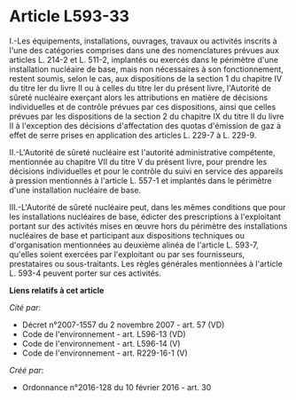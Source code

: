 # Article L593-33

I.-Les équipements, installations, ouvrages, travaux ou activités inscrits à l'une des catégories comprises dans une des
nomenclatures prévues aux articles L. 214-2 et L. 511-2, implantés ou exercés dans le périmètre d'une installation nucléaire
de base, mais non nécessaires à son fonctionnement, restent soumis, selon le cas, aux dispositions de la section 1 du
chapitre IV du titre Ier du livre II ou à celles du titre Ier du présent livre, l'Autorité de sûreté nucléaire exerçant alors
les attributions en matière de décisions individuelles et de contrôle prévues par ces dispositions, ainsi que celles prévues
par les dispositions de la section 2 du chapitre IX du titre II du livre II à l'exception des décisions d'affectation des
quotas d'émission de gaz à effet de serre prises en application des articles L. 229-7 à L. 229-9. 

II.-L'Autorité de sûreté nucléaire est l'autorité administrative compétente, mentionnée au chapitre VII du titre V du présent
livre, pour prendre les décisions individuelles et pour le contrôle du suivi en service des appareils à pression mentionnés à
l'article L. 557-1 et implantés dans le périmètre d'une installation nucléaire de base. 

III.-L'Autorité de sûreté nucléaire peut, dans les mêmes conditions que pour les installations nucléaires de base, édicter
des prescriptions à l'exploitant portant sur des activités mises en œuvre hors du périmètre des installations nucléaires de
base et participant aux dispositions techniques ou d'organisation mentionnées au deuxième alinéa de l'article L. 593-7,
qu'elles soient exercées par l'exploitant ou par ses fournisseurs, prestataires ou sous-traitants. Les règles générales
mentionnées à l'article L. 593-4 peuvent porter sur ces activités.

**Liens relatifs à cet article**

_Cité par_:

  - Décret n°2007-1557 du 2 novembre 2007 - art. 57 (VD)
  - Code de l'environnement - art. L596-13 (VD)
  - Code de l'environnement - art. L596-14 (V)
  - Code de l'environnement - art. R229-16-1 (V)

_Créé par_:

  - Ordonnance n°2016-128 du 10 février 2016 - art. 30
